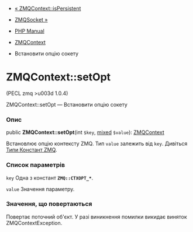 - [« ZMQContext::isPersistent](zmqcontext.ispersistent.md)
- [ZMQSocket »](class.zmqsocket.md)

- [PHP Manual](index.md)
- [ZMQContext](class.zmqcontext.md)
- Встановити опцію сокету

# ZMQContext::setOpt

(PECL zmq \>u003d 1.0.4)

ZMQContext::setOpt — Встановити опцію сокету

### Опис

public **ZMQContext::setOpt**(int `$key`,
[mixed](language.types.declarations.md#language.types.declarations.mixed)
`$value`): [ZMQContext](class.zmqcontext.md)

Встановлює опцію контексту ZMQ. Тип `value` залежить від `key`.
Дивіться [Типи Констант ZMQ](class.zmq.md#zmq.constants).

### Список параметрів

`key`
Одна з констант **`ZMQ::CTXOPT_*`**.

`value`
Значення параметру.

### Значення, що повертаються

Повертає поточний об'єкт. У разі виникнення помилки викидає
виняток ZMQContextException.
